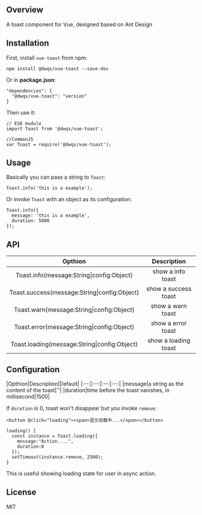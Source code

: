 ## Overview
A toast component for Vue, designed based on Ant Design

## Installation
First, install `vue-toast` from npm:

```
npm install @dwqs/vue-toast --save-dev
```

Or in **package.json**:

```
"dependencies": {
  "@dwqs/vue-toast": "version"
}
```

Then use it:

```
// ES6 mudule
import Toast from '@dwqs/vue-toast';

//CommonJS
var Toast = require('@dwqs/vue-toast');
```

## Usage
Basically you can pass a string to `Toast`:

```
Toast.info('this is a example');
```

Or invoke `Toast` with an object as its configuration:

```
Toast.info({
  message: 'this is a example',
  duration: 5000
});
```

## API
|Opthion|Description|
|:--:|:--:|
|Toast.info(message:String\|config:Object)|show a info toast|
|Toast.success(message:String\|config:Object)|show a success toast|
|Toast.warn(message:String\|config:Object)|show a warn toast|
|Toast.error(message:String\|config:Object)|show a error toast|
|Toast.loading(message:String\|config:Object)|show a loading toast|

## Configuration
|Opthion|Description|Default|
|:--:|:--:|:--:|:--:|
|message|a string as the content of the toast|''|
|duration|time before the toast vanishes, in millisecond|1500|

If `duration` is 0, toast won't disappear but you invoke `remove`:

```
<button @click="loading"><span>显示加载中...</span></button>

loading() {
  const instance = Toast.loading({
    message:"Action....",
    duration:0
  });
  setTimeout(instance.remove, 2500);
}
```

This is useful showing loading state for user in async action.

## License
MIT



